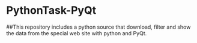 # PythonTask-PyQt
##This repository includes a python source that download, filter and show the data from the special web site with python and PyQt.
